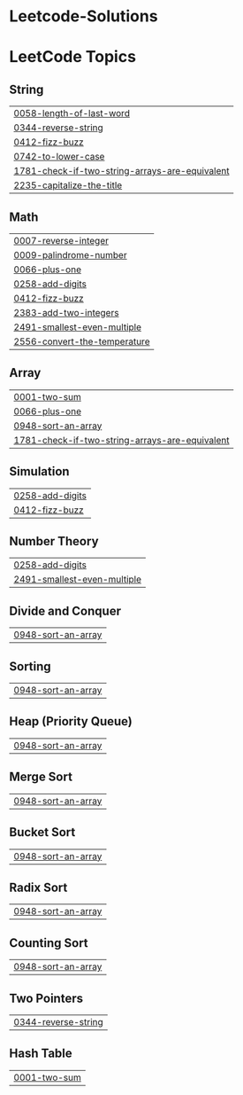 # Leetcode-Solutions
<!---LeetCode Topics Start-->
# LeetCode Topics
## String
|  |
| ------- |
| [0058-length-of-last-word](https://github.com/dennisbenadict/Leetcode-Solutions/tree/master/0058-length-of-last-word) |
| [0344-reverse-string](https://github.com/dennisbenadict/Leetcode-Solutions/tree/master/0344-reverse-string) |
| [0412-fizz-buzz](https://github.com/dennisbenadict/Leetcode-Solutions/tree/master/0412-fizz-buzz) |
| [0742-to-lower-case](https://github.com/dennisbenadict/Leetcode-Solutions/tree/master/0742-to-lower-case) |
| [1781-check-if-two-string-arrays-are-equivalent](https://github.com/dennisbenadict/Leetcode-Solutions/tree/master/1781-check-if-two-string-arrays-are-equivalent) |
| [2235-capitalize-the-title](https://github.com/dennisbenadict/Leetcode-Solutions/tree/master/2235-capitalize-the-title) |
## Math
|  |
| ------- |
| [0007-reverse-integer](https://github.com/dennisbenadict/Leetcode-Solutions/tree/master/0007-reverse-integer) |
| [0009-palindrome-number](https://github.com/dennisbenadict/Leetcode-Solutions/tree/master/0009-palindrome-number) |
| [0066-plus-one](https://github.com/dennisbenadict/Leetcode-Solutions/tree/master/0066-plus-one) |
| [0258-add-digits](https://github.com/dennisbenadict/Leetcode-Solutions/tree/master/0258-add-digits) |
| [0412-fizz-buzz](https://github.com/dennisbenadict/Leetcode-Solutions/tree/master/0412-fizz-buzz) |
| [2383-add-two-integers](https://github.com/dennisbenadict/Leetcode-Solutions/tree/master/2383-add-two-integers) |
| [2491-smallest-even-multiple](https://github.com/dennisbenadict/Leetcode-Solutions/tree/master/2491-smallest-even-multiple) |
| [2556-convert-the-temperature](https://github.com/dennisbenadict/Leetcode-Solutions/tree/master/2556-convert-the-temperature) |
## Array
|  |
| ------- |
| [0001-two-sum](https://github.com/dennisbenadict/Leetcode-Solutions/tree/master/0001-two-sum) |
| [0066-plus-one](https://github.com/dennisbenadict/Leetcode-Solutions/tree/master/0066-plus-one) |
| [0948-sort-an-array](https://github.com/dennisbenadict/Leetcode-Solutions/tree/master/0948-sort-an-array) |
| [1781-check-if-two-string-arrays-are-equivalent](https://github.com/dennisbenadict/Leetcode-Solutions/tree/master/1781-check-if-two-string-arrays-are-equivalent) |
## Simulation
|  |
| ------- |
| [0258-add-digits](https://github.com/dennisbenadict/Leetcode-Solutions/tree/master/0258-add-digits) |
| [0412-fizz-buzz](https://github.com/dennisbenadict/Leetcode-Solutions/tree/master/0412-fizz-buzz) |
## Number Theory
|  |
| ------- |
| [0258-add-digits](https://github.com/dennisbenadict/Leetcode-Solutions/tree/master/0258-add-digits) |
| [2491-smallest-even-multiple](https://github.com/dennisbenadict/Leetcode-Solutions/tree/master/2491-smallest-even-multiple) |
## Divide and Conquer
|  |
| ------- |
| [0948-sort-an-array](https://github.com/dennisbenadict/Leetcode-Solutions/tree/master/0948-sort-an-array) |
## Sorting
|  |
| ------- |
| [0948-sort-an-array](https://github.com/dennisbenadict/Leetcode-Solutions/tree/master/0948-sort-an-array) |
## Heap (Priority Queue)
|  |
| ------- |
| [0948-sort-an-array](https://github.com/dennisbenadict/Leetcode-Solutions/tree/master/0948-sort-an-array) |
## Merge Sort
|  |
| ------- |
| [0948-sort-an-array](https://github.com/dennisbenadict/Leetcode-Solutions/tree/master/0948-sort-an-array) |
## Bucket Sort
|  |
| ------- |
| [0948-sort-an-array](https://github.com/dennisbenadict/Leetcode-Solutions/tree/master/0948-sort-an-array) |
## Radix Sort
|  |
| ------- |
| [0948-sort-an-array](https://github.com/dennisbenadict/Leetcode-Solutions/tree/master/0948-sort-an-array) |
## Counting Sort
|  |
| ------- |
| [0948-sort-an-array](https://github.com/dennisbenadict/Leetcode-Solutions/tree/master/0948-sort-an-array) |
## Two Pointers
|  |
| ------- |
| [0344-reverse-string](https://github.com/dennisbenadict/Leetcode-Solutions/tree/master/0344-reverse-string) |
## Hash Table
|  |
| ------- |
| [0001-two-sum](https://github.com/dennisbenadict/Leetcode-Solutions/tree/master/0001-two-sum) |
<!---LeetCode Topics End-->